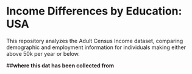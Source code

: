 # Income Differences by Education: USA
This repository analyzes the Adult Census Income dataset, comparing demographic and employment information for individuals making either above 50k per year or below. 

##**where this dat has been collected from**
